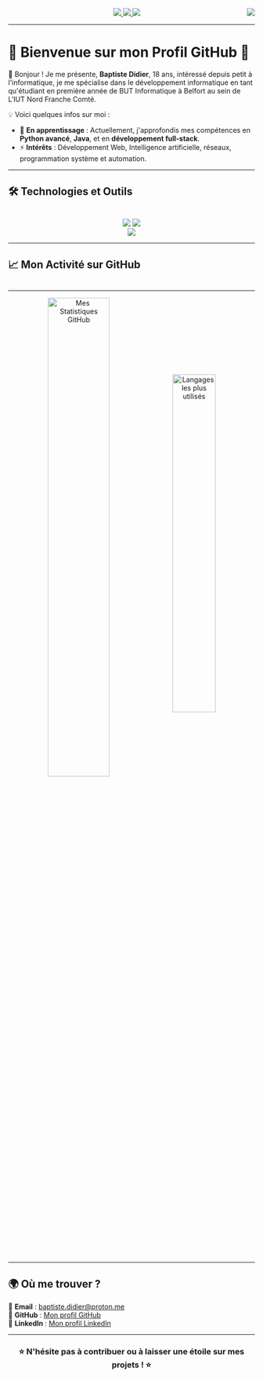 <img align="right" src="https://visitor-badge.laobi.icu/badge?page_id=bdidier1.bdidier1" />

<div align="center"> 
  <a href="mailto:baptiste.didier@proton.me">
    <img src="https://img.shields.io/badge/Gmail-333333?style=for-the-badge&logo=gmail&logoColor=red" />
  </a>
   <a href="https://discord.gg/">
    <img src="https://img.shields.io/badge/Discord-333333?style=for-the-badge&logo=discord&logoColor=white" />
</a>
   <a href="https://github.com/bdidier1">
    <img src="https://img.shields.io/badge/GitHub-333333?style=for-the-badge&logo=github&logoColor=white" />
</a>
</div>

---

# 🌟 Bienvenue sur mon Profil GitHub 🌟

👋 Bonjour ! Je me présente, **Baptiste Didier**, 18 ans, intéressé depuis petit à l'informatique, je me spécialise dans le développement informatique en tant qu'étudiant en première année de BUT Informatique à Belfort au sein de L'IUT Nord Franche Comté. 

💡 Voici quelques infos sur moi :
- 🌱 **En apprentissage** : Actuellement, j'approfondis mes compétences en **Python avancé**, **Java**, et en **développement full-stack**.
- ⚡ **Intérêts** : Développement Web, Intelligence artificielle, réseaux, programmation système et automation.

---

## 🛠️ Technologies et Outils

<div align="center">
  <br/>
  <img src="https://skillicons.dev/icons?i=html,css,js,python,java" />
  <img src="https://skillicons.dev/icons?i=pycharm,vscode,github," /><br>
  <img src="https://skillicons.dev/icons?i=mysql,bash,idea" />
  <br/>
</div>

---

## 📈 Mon Activité sur GitHub

<div align="center">
  <img alt="" src="https://raw.githubusercontent.com/bdidier1/bdidier1/output/github-contribution-grid-snake.svg" />
</div>

---

<div align="center">
  <img align="center" alt="Mes Statistiques GitHub" src="https://github-readme-stats.vercel.app/api?username=bdidier1&show_icons=true&hide_border=true&theme=radical" width="50%" />
  <img align="center" alt="Langages les plus utilisés" src="https://github-readme-stats.vercel.app/api/top-langs/?username=bdidier1&layout=compact&theme=radical" width="42%" />
</div>

---

## 🌍 Où me trouver ?

📧 **Email** : [baptiste.didier@proton.me](mailto:baptiste.didier@proton.me)  
📂 **GitHub** : [Mon profil GitHub](https://github.com/bdidier1)  
📝 **LinkedIn** : [Mon profil LinkedIn](https://linkedin.com/)

---

<div align="center">
  <h3>⭐ N'hésite pas à contribuer ou à laisser une étoile sur mes projets ! ⭐</h3>
</div>
